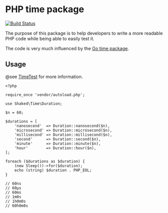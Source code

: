 # PHP time package

[![Build Status](https://travis-ci.org/Shaked/time.svg?branch=master)](https://travis-ci.org/Shaked/time)

The purpose of this package is to help developers to write a more readable PHP code while being able to easily test it.

The code is very much influenced by the [Go time package](https://golang.org/pkg/time/).

## Usage

@see [TimeTest](test/TimeTest.php) for more information.

```
<?php

require_once 'vendor/autoload.php';

use Shaked\Time\Duration;

$n = 60;

$durations = [
    'nanosecond'  => Duration::nanosecond($n),
    'microsecond' => Duration::microsecond($n),
    'millisecond' => Duration::millisecond($n),
    'second'      => Duration::second($n),
    'minute'      => Duration::minute($n),
    'hour'        => Duration::hour($n),
];

foreach ($durations as $duration) {
    (new Sleep())->for($duration);
    echo (string) $duration . PHP_EOL;
}

// 60ns
// 60µs
// 60ms
// 1m0s
// 1h0m0s
// 60h0m0s
```


